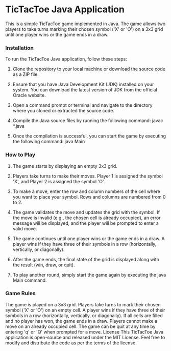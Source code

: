 # TicTacToe Java Application

This is a simple TicTacToe game implemented in Java. The game allows two players to take turns marking their chosen symbol ('X' or 'O') on a 3x3 grid until one player wins or the game ends in a draw.

### Installation
To run the TicTacToe Java application, follow these steps:

1. Clone the repository to your local machine or download the source code as a ZIP file.

2. Ensure that you have Java Development Kit (JDK) installed on your system. You can download the latest version of JDK from the official Oracle website.

3. Open a command prompt or terminal and navigate to the directory where you cloned or extracted the source code.

4. Compile the Java source files by running the following command: 
javac *.java

5. Once the compilation is successful, you can start the game by executing the following command:
java Main

### How to Play

1. The game starts by displaying an empty 3x3 grid.

2. Players take turns to make their moves. Player 1 is assigned the symbol 'X', and Player 2 is assigned the symbol 'O'.

3. To make a move, enter the row and column numbers of the cell where you want to place your symbol. Rows and columns are numbered from 0 to 2.

4. The game validates the move and updates the grid with the symbol. If the move is invalid (e.g., the chosen cell is already occupied), an error message will be displayed, and the player will be prompted to enter a valid move.

5. The game continues until one player wins or the game ends in a draw. A player wins if they have three of their symbols in a row (horizontally, vertically, or diagonally).

6. After the game ends, the final state of the grid is displayed along with the result (win, draw, or quit).

7. To play another round, simply start the game again by executing the java Main command.

### Game Rules

The game is played on a 3x3 grid.
Players take turns to mark their chosen symbol ('X' or 'O') on an empty cell.
A player wins if they have three of their symbols in a row (horizontally, vertically, or diagonally).
If all cells are filled and no player has won, the game ends in a draw.
Players cannot make a move on an already occupied cell.
The game can be quit at any time by entering 'q' or 'Q' when prompted for a move.
License
This TicTacToe Java application is open-source and released under the MIT License. Feel free to modify and distribute the code as per the terms of the license.